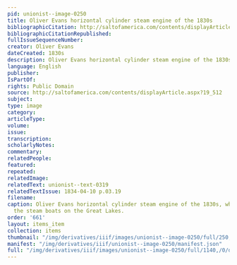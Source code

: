 ```yaml
---
pid: unionist--image-0250
title: Oliver Evans horizontal cylinder steam engine of the 1830s
bibliographicCitation: http://saltofamerica.com/contents/displayArticle.aspx?19_512
bibliographicCitationRepublished: 
fullIssueSequenceNumber: 
creator: Oliver Evans
dateCreated: 1830s
description: Oliver Evans horizontal cylinder steam engine of the 1830s
language: English
publisher: 
IsPartOf: 
rights: Public Domain
source: http://saltofamerica.com/contents/displayArticle.aspx?19_512
subject: 
type: image
category: 
articleType: 
volume: 
issue: 
transcription: 
scholarlyNotes: 
commentary: 
relatedPeople: 
featured: 
repeated: 
relatedImage: 
relatedText: unionist--text-0319
relatedTextIssue: 1834-04-10 p.03.19
filename: 
caption: Oliver Evans horizontal cylinder steam engine of the 1830s, which powered
  the steam boats on the Great Lakes.
order: '661'
layout: items_item
collection: items
thumbnail: "/img/derivatives/iiif/images/unionist--image-0250/full/250,/0/default.jpg"
manifest: "/img/derivatives/iiif/unionist--image-0250/manifest.json"
full: "/img/derivatives/iiif/images/unionist--image-0250/full/1140,/0/default.jpg"
---
```

